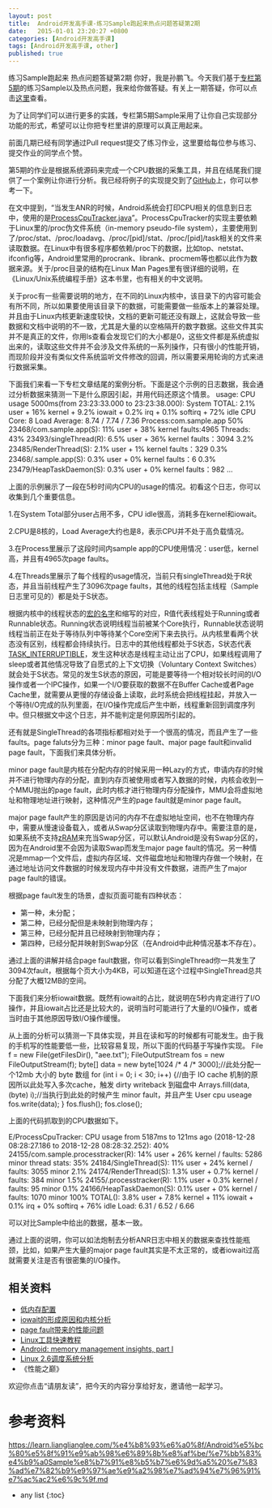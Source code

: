 ```yaml
---
layout: post
title:  Android开发高手课-练习Sample跑起来热点问题答疑第2期
date:   2015-01-01 23:20:27 +0800
categories: [Android开发高手课]
tags: [Android开发高手课, other]
published: true
---
```




练习Sample跑起来 热点问题答疑第2期
你好，我是孙鹏飞。今天我们基于[专栏第5期](http://time.geekbang.org/column/article/71982)的练习Sample以及热点问题，我来给你做答疑。有关上一期答疑，你可以点击[这里](http://time.geekbang.org/column/article/73068)查看。

为了让同学们可以进行更多的实践，专栏第5期Sample采用了让你自己实现部分功能的形式，希望可以让你把专栏里讲的原理可以真正用起来。

前面几期已经有同学通过Pull request提交了练习作业，这里要给每位参与练习、提交作业的同学点个赞。

第5期的作业是根据系统源码来完成一个CPU数据的采集工具，并且在结尾我们提供了一个案例让你进行分析。我已经将例子的实现提交到了[GitHub](https://github.com/AndroidAdvanceWithGeektime/Chapter05)上，你可以参考一下。

在文中提到，“当发生ANR的时候，Android系统会打印CPU相关的信息到日志中，使用的是[ProcessCpuTracker.java](http://androidxref.com/9.0.0_r3/xref/frameworks/base/core/java/com/android/internal/os/ProcessCpuTracker.java)”。ProcessCpuTracker的实现主要依赖于Linux里的/proc伪文件系统（in-memory pseudo-file system），主要使用到了/proc/stat、/proc/loadavg、/proc/[pid]/stat、/proc/[pid]/task相关的文件来读取数据。在Linux中有很多程序都依赖/proc下的数据，比如top、netstat、ifconfig等，Android里常用的procrank、librank、procmem等也都以此作为数据来源。关于/proc目录的结构在Linux Man Pages里有很详细的说明，在《Linux/Unix系统编程手册》这本书里，也有相关的中文说明。

关于proc有一些需要说明的地方，在不同的Linux内核中，该目录下的内容可能会有所不同，所以如果要使用该目录下的数据，可能需要做一些版本上的兼容处理。并且由于Linux内核更新速度较快，文档的更新可能还没有跟上，这就会导致一些数据和文档中说明的不一致，尤其是大量的以空格隔开的数字数据。这些文件其实并不是真正的文件，你用ls查看会发现它们的大小都是0，这些文件都是系统虚拟出来的，读取这些文件并不会涉及文件系统的一系列操作，只有很小的性能开销，而现阶段并没有类似文件系统监听文件修改的回调，所以需要采用轮询的方式来进行数据采集。

下面我们来看一下专栏文章结尾的案例分析。下面是这个示例的日志数据，我会通过分析数据来猜测一下是什么原因引起，并用代码还原这个情景。
usage: CPU usage 5000ms(from 23:23:33.000 to 23:23:38.000): System TOTAL: 2.1% user + 16% kernel + 9.2% iowait + 0.2% irq + 0.1% softirq + 72% idle CPU Core: 8 Load Average: 8.74 / 7.74 / 7.36 Process:com.sample.app 50% 23468/com.sample.app(S): 11% user + 38% kernel faults:4965 Threads: 43% 23493/singleThread(R): 6.5% user + 36% kernel faults：3094 3.2% 23485/RenderThread(S): 2.1% user + 1% kernel faults：329 0.3% 23468/.sample.app(S): 0.3% user + 0% kernel faults：6 0.3% 23479/HeapTaskDaemon(S): 0.3% user + 0% kernel faults：982 \.\.\.

上面的示例展示了一段在5秒时间内CPU的usage的情况。初看这个日志，你可以收集到几个重要信息。

1.在System Total部分user占用不多，CPU idle很高，消耗多在kernel和iowait。

2.CPU是8核的，Load Average大约也是8，表示CPU并不处于高负载情况。

3.在Process里展示了这段时间内sample app的CPU使用情况：user低，kernel高，并且有4965次page faults。

4.在Threads里展示了每个线程的usage情况，当前只有singleThread处于R状态，并且当前线程产生了3096次page faults，其他的线程包括主线程（Sample日志里可见的）都是处于S状态。

根据内核中的线程状态的[宏的名字](http://elixir.bootlin.com/linux/v4.8/source/include/linux/sched.h#L207)和缩写的对应，R值代表线程处于Running或者Runnable状态。Running状态说明线程当前被某个Core执行，Runnable状态说明线程当前正在处于等待队列中等待某个Core空闲下来去执行。从内核里看两个状态没有区别，线程都会持续执行。日志中的其他线程都处于S状态，S状态代表[TASK_INTERRUPTIBLE](http://elixir.bootlin.com/linux/v4.8/ident/TASK_INTERRUPTIBLE)，发生这种状态是线程主动让出了CPU，如果线程调用了sleep或者其他情况导致了自愿式的上下文切换（Voluntary Context Switches）就会处于S状态。常见的发生S状态的原因，可能是要等待一个相对较长时间的I/O操作或者一个IPC操作，如果一个I/O要获取的数据不在Buffer Cache或者Page Cache里，就需要从更慢的存储设备上读取，此时系统会把线程挂起，并放入一个等待I/O完成的队列里面，在I/O操作完成后产生中断，线程重新回到调度序列中。但只根据文中这个日志，并不能判定是何原因所引起的。

还有就是SingleThread的各项指标都相对处于一个很高的情况，而且产生了一些faults。page faluts分为三种：minor page fault、major page fault和invalid page fault，下面我们来具体分析。

minor page fault是内核在分配内存的时候采用一种Lazy的方式，申请内存的时候并不进行物理内存的分配，直到内存页被使用或者写入数据的时候，内核会收到一个MMU抛出的page fault，此时内核才进行物理内存分配操作，MMU会将虚拟地址和物理地址进行映射，这种情况产生的page fault就是minor page fault。

major page fault产生的原因是访问的内存不在虚拟地址空间，也不在物理内存中，需要从慢速设备载入，或者从Swap分区读取到物理内存中。需要注意的是，如果系统不支持[zRAM](https://source.android.com/devices/tech/perf/low-ram)来充当Swap分区，可以默认Android是没有Swap分区的，因为在Android里不会因为读取Swap而发生major page fault的情况。另一种情况是mmap一个文件后，虚拟内存区域、文件磁盘地址和物理内存做一个映射，在通过地址访问文件数据的时候发现内存中并没有文件数据，进而产生了major page fault的错误。

根据page fault发生的场景，虚拟页面可能有四种状态：

* 第一种，未分配；
* 第二种，已经分配但是未映射到物理内存；
* 第三种，已经分配并且已经映射到物理内存；
* 第四种，已经分配并映射到Swap分区（在Android中此种情况基本不存在）。

通过上面的讲解并结合page fault数据，你可以看到SingleThread你一共发生了3094次fault，根据每个页大小为4KB，可以知道在这个过程中SingleThread总共分配了大概12MB的空间。

下面我们来分析iowait数据。既然有iowait的占比，就说明在5秒内肯定进行了I/O操作，并且iowait占比还是比较大的，说明当时可能进行了大量的I/O操作，或者当时由于其他原因导致I/O操作缓慢。

从上面的分析可以猜测一下具体实现，并且在读和写的时候都有可能发生。由于我的手机写的性能要低一些，比较容易复现，所以下面的代码基于写操作实现。
File f = new File(getFilesDir(), "aee.txt"); FileOutputStream fos = new FileOutputStream(f); byte[] data = new byte[1024 /* 4 /* 3000];//此处分配一个12mb 大小的 byte 数组 for (int i = 0; i < 30; i++) {//由于 IO cache 机制的原因所以此处写入多次cache，触发 dirty writeback 到磁盘中 Arrays.fill(data, (byte) i);//当执行到此处的时候产生 minor fault，并且产生 User cpu useage fos.write(data); } fos.flush(); fos.close();

上面的代码抓取到的CPU数据如下。

E/ProcessCpuTracker: CPU usage from 5187ms to 121ms ago (2018-12-28 08:28:27.186 to 2018-12-28 08:28:32.252): 40% 24155/com.sample.processtracker(R): 14% user + 26% kernel / faults: 5286 minor thread stats: 35% 24184/SingleThread(S): 11% user + 24% kernel / faults: 3055 minor 2.1% 24174/RenderThread(S): 1.3% user + 0.7% kernel / faults: 384 minor 1.5% 24155/.processtracker(R): 1.1% user + 0.3% kernel / faults: 95 minor 0.1% 24166/HeapTaskDaemon(S): 0.1% user + 0% kernel / faults: 1070 minor 100% TOTAL(): 3.8% user + 7.8% kernel + 11% iowait + 0.1% irq + 0% softirq + 76% idle Load: 6.31 / 6.52 / 6.66

可以对比Sample中给出的数据，基本一致。

通过上面的说明，你可以如法炮制去分析ANR日志中相关的数据来查找性能瓶颈，比如，如果产生大量的major page fault其实是不太正常的，或者iowait过高就需要关注是否有很密集的I/O操作。

## 相关资料

* [低内存配置](https://source.android.com/devices/tech/perf/low-ram)
* [iowait的形成原因和内核分析](http://oenhan.com/iowait-wa-vmstat)
* [page fault带来的性能问题](http://yq.aliyun.com/articles/55820)
* [Linux工具快速教程](http://linuxtools-rst.readthedocs.io/zh_CN/latest/index.html)
* [Android: memory management insights, part I](https://fixbugfix.blogspot.com/2015/11/android-memory-management-insights-part.html)
* [Linux 2.6调度系统分析](http://www.ibm.com/developerworks/cn/linux/kernel/l-kn26sch/index.html?mhq=iowait&mhsrc=ibmsearch_a)
* 《性能之巅》

欢迎你点击“请朋友读”，把今天的内容分享给好友，邀请他一起学习。




# 参考资料

https://learn.lianglianglee.com/%e4%b8%93%e6%a0%8f/Android%e5%bc%80%e5%8f%91%e9%ab%98%e6%89%8b%e8%af%be/%e7%bb%83%e4%b9%a0Sample%e8%b7%91%e8%b5%b7%e6%9d%a5%20%e7%83%ad%e7%82%b9%e9%97%ae%e9%a2%98%e7%ad%94%e7%96%91%e7%ac%ac2%e6%9c%9f.md

* any list
{:toc}

